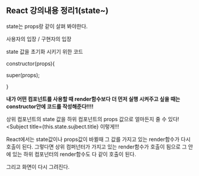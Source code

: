 ## React 강의내용 정리1(state~)



state는 props랑 같이 살펴 봐야한다.



사용자의 입장 / 구현자의 입장



state 값을 초기화 시키기 위한 코드

constructor(props){

super(props);

}

**내가 어떤 컴포넌트를 사용할 때 render함수보다 더 먼저 실행 시켜주고 싶을 때는 constructor안에 코드를 작성해준다!!!!**



상위 컴포넌트의 state 값을 하위 컴포넌트의 props 값으로 얼마든지 줄 수 있다! <Subject title={this.state.sujbect.title} 이렇게!!!



React에서는 state값이나 props값이 바뀔때 그 값를 가지고 있는 render함수가 다시 호출이 된다. 그렇다면 상위 컴퍼넌터가 가지고 있는 render함수가 호출이 됨으로 그 안에 있는 하위 컴포넌터의 render함수도 다 같이 호출이 된다.

그리고 화면이 다시 그려진다.



